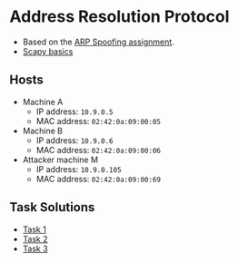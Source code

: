 # Address Resolution Protocol

-   Based on the [ARP Spoofing assignment](../e-mail-arp-bgp.html).
-   [Scapy basics](https://www.freecodecamp.org/news/how-to-use-scapy-python-networking)

## Hosts

-   Machine A
    -   IP address: `10.9.0.5`
    -   MAC address: `02:42:0a:09:00:05`
-   Machine B
    -   IP address: `10.9.0.6`
    -   MAC address: `02:42:0a:09:00:06`
-   Attacker machine M
    -   IP address: `10.9.0.105`
    -   MAC address: `02:42:0a:09:00:69`

## Task Solutions

-   [Task 1](1)
-   [Task 2](2)
-   [Task 3](3)
